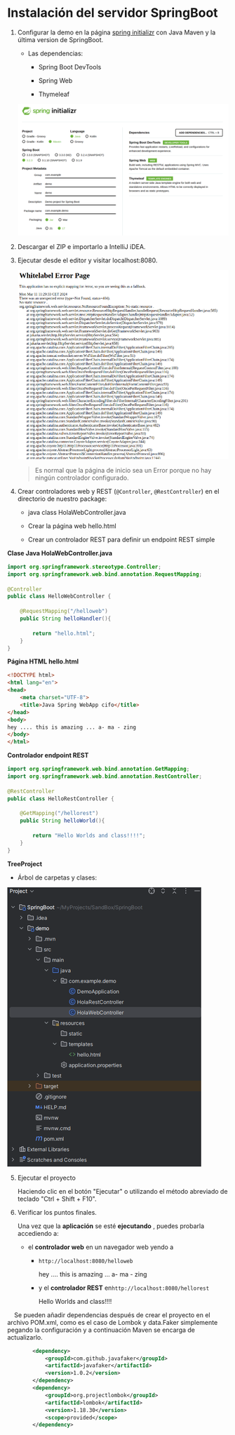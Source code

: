 # Instalación del servidor SpringBoot

1. Configurar la demo en la página [spring initializr](start.spring.io) con Java Maven y la última version de SpringBoot. 
   
   - Las dependencias:
     
     - Spring Boot DevTools
     
     - Spring Web
     
     - Thymeleaf
   
   <img src="assets/spring.initializr.png" title="spring.initializr" alt="spring.initializr.png" data-align="center">

2. Descargar el ZIP e importarlo a IntelliJ iDEA.

3. Ejecutar desde el editor y visitar localhost:8080.
   
   <img src="assets/primer-exec.png" title="primer-exec" alt="primer-exec.png" data-align="center">
   
   > Es normal que la página de inicio sea un Error porque no hay ningún controlador configurado.

4. Crear controladores web y REST (`@Controller`, `@RestController`) en el directorio de nuestro package:
   
   - java class HolaWebController.java
   
   - Crear la página web hello.html
   
   - Crear un controlador REST para definir un endpoint REST simple

**Clase Java HolaWebController.java**

```java
import org.springframework.stereotype.Controller;
import org.springframework.web.bind.annotation.RequestMapping;

@Controller
public class HelloWebController {

    @RequestMapping("/helloweb")
    public String helloHandler(){

        return "hello.html";
    }
}
```

**Página HTML hello.html**

```html
<!DOCTYPE html>
<html lang="en">
<head>
    <meta charset="UTF-8">
    <title>Java Spring WebApp cifo</title>
</head>
<body>
hey .... this is amazing ... a- ma - zing
</body>
</html>
```

**Controlador endpoint REST**

```java
import org.springframework.web.bind.annotation.GetMapping;
import org.springframework.web.bind.annotation.RestController;

@RestController
public class HelloRestController {

    @GetMapping("/hellorest")
    public String helloWorld(){

        return "Hello Worlds and class!!!!";
    }
}
```

**TreeProject**

- Árbol de carpetas y clases:

<img title="" src="assets/TreeProject.png" alt="TreeProject.png" data-align="center">

5. Ejecutar el proyecto
   
   Haciendo clic en el botón "Ejecutar" o utilizando el método abreviado de teclado "Ctrl + Shift + F10".

6. Verificar los puntos finales.
   
   Una vez que la **aplicación** se esté **ejecutando** , puedes probarla accediendo a:
   
   * el **controlador web** en un navegador web yendo a
     
     * `http://localhost:8080/helloweb`
       
       hey .... this is amazing ... a- ma - zing
     - y el **controlador REST** en`http://localhost:8080/hellorest`
       
       Hello Worlds and class!!!!

    Se pueden añadir dependencias después de crear el proyecto en el archivo POM.xml, como es el caso de Lombok y data.Faker simplemente pegando la configuración y a continuación Maven se encarga de actualizarlo.

```xml
        <dependency>
            <groupId>com.github.javafaker</groupId>
            <artifactId>javafaker</artifactId>
            <version>1.0.2</version>
        </dependency>
        <dependency>
            <groupId>org.projectlombok</groupId>
            <artifactId>lombok</artifactId>
            <version>1.18.30</version>
            <scope>provided</scope>
        </dependency>
```
